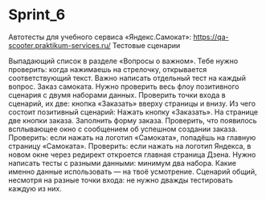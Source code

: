 # Sprint_6
Автотесты для учебного сервиса «Яндекс.Самокат»: https://qa-scooter.praktikum-services.ru/
Тестовые сценарии

Выпадающий список в разделе «Вопросы о важном». Тебе нужно проверить: когда нажимаешь на стрелочку, открывается соответствующий текст. Важно написать отдельный тест на каждый вопрос.
Заказ самоката. Нужно проверить весь флоу позитивного сценария с двумя наборами данных. Проверить точки входа в сценарий, их две: кнопка «Заказать» вверху страницы и внизу.
Из чего состоит позитивный сценарий:
Нажать кнопку «Заказать». На странице две кнопки заказа.
Заполнить форму заказа.
Проверить, что появилось всплывающее окно с сообщением об успешном создании заказа.
Проверить: если нажать на логотип «Самоката», попадёшь на главную страницу «Самоката».
Проверить: если нажать на логотип Яндекса, в новом окне через редирект откроется главная страница Дзена.
Нужно написать тесты с разными данными: минимум два набора. Какие именно данные использовать — на твоё усмотрение. Сценарий общий, несмотря на разные точки входа: не нужно дважды тестировать каждую из них.
